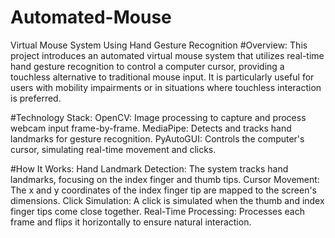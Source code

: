# Automated-Mouse
Virtual Mouse System Using Hand Gesture Recognition
#Overview:
This project introduces an automated virtual mouse system that utilizes real-time hand gesture recognition to control a computer cursor, providing a touchless alternative to traditional mouse input. It is particularly useful for users with mobility impairments or in situations where touchless interaction is preferred.

#Technology Stack:
OpenCV: Image processing to capture and process webcam input frame-by-frame.
MediaPipe: Detects and tracks hand landmarks for gesture recognition.
PyAutoGUI: Controls the computer's cursor, simulating real-time movement and clicks.

#How It Works:
Hand Landmark Detection: The system tracks hand landmarks, focusing on the index finger and thumb tips.
Cursor Movement: The x and y coordinates of the index finger tip are mapped to the screen's dimensions.
Click Simulation: A click is simulated when the thumb and index finger tips come close together.
Real-Time Processing: Processes each frame and flips it horizontally to ensure natural interaction.
